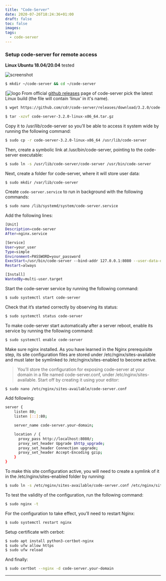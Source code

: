 ```yaml
---
title: "Code-Server"
date: 2020-07-26T18:24:36+01:00
draft: false
toc: false
images: 
tags:
  - code-server
---
```


### Setup code-server for remote access
**Linux Ubuntu 18.04/20.04** tested

![screenshot](https://github.com/ss-o/ss-o.github.io/raw/master/docs/img/screenshot.png)
  

```bash
$ mkdir ~/code-server && cd ~/code-server
```

[![logo] From official [github releases](https://github.com/cdr/code-server/releases) page of code-server pick the latest Linux build (the file will contain ‘linux’ in it's name).


```bash
$ wget https://github.com/cdr/code-server/releases/download/3.2.0/code-server-3.2.0-linux-x86_64.tar.gz
```
```bash
$ tar -xzvf code-server-3.2.0-linux-x86_64.tar.gz
```

 Copy it to /usr/lib/code-server so you’ll be able to access it system wide by running the following command:


```bash
$ sudo cp -r code-server-3.2.0-linux-x86_64 /usr/lib/code-server
```

 Then, create a symbolic link at /usr/bin/code-server, pointing to the code-server executable:


```bash
$ sudo ln -s /usr/lib/code-server/code-server /usr/bin/code-server
```

 Next, create a folder for code-server, where it will store user data:


```bash
$ sudo mkdir /var/lib/code-server
```

 Create `code-server.service` to run in background with the following commands:

```bash
$ sudo nano /lib/systemd/system/code-server.service
```

 Add the following lines:

```bash
[Unit]
Description=code-server
After=nginx.service

[Service]
User=your_user
Type=simple
Environment=PASSWORD=your_password
ExecStart=/usr/bin/code-server --bind-addr 127.0.0.1:8080 --user-data-dir /var/lib/code-server --auth password
Restart=always

[Install]
WantedBy=multi-user.target
```

 Start the code-server service by running the following command:

```bash
$ sudo systemctl start code-server
```

 Check that it’s started correctly by observing its status:

```bash
$ sudo systemctl status code-server
```

 To make code-server start automatically after a server reboot, enable its service by running the following command:

```bash
$ sudo systemctl enable code-server
```

 Make sure nginx installed. As you have learned in the Nginx prerequisite step, its site configuration files are stored under /etc/nginx/sites-available and must later be symlinked to /etc/nginx/sites-enabled to become active.

> You’ll store the configuration for exposing code-server at your domain in a file named code-server.conf, under /etc/nginx/sites-available. Start off by creating it using your editor:

```bash
$ sudo nano /etc/nginx/sites-available/code-server.conf
```
 Add following:

```bash
server {
    listen 80;
    listen [::]:80;

    server_name code-server.your-domain;

    location / {
      proxy_pass http://localhost:8080/;
      proxy_set_header Upgrade $http_upgrade;
      proxy_set_header Connection upgrade;
      proxy_set_header Accept-Encoding gzip;
    }
}
```

 To make this site configuration active, you will need to create a symlink of it in the /etc/nginx/sites-enabled folder by running:

```bash
$ sudo ln -s /etc/nginx/sites-available/code-server.conf /etc/nginx/sites-enabled/code-server.conf
```

 To test the validity of the configuration, run the following command:

```bash
$ sudo nginx -t
```

 For the configuration to take effect, you’ll need to restart Nginx:

```bash
$ sudo systemctl restart nginx
```

 Setup certificate with cerbot:

```bash
$ sudo apt install python3-certbot-nginx
$ sudo ufw allow https
$ sudo ufw reload
```

 And finally: 

```bash
$ sudo certbot --nginx -d code-server.your-domain
```

---

[logo]: https://github.com/ss-o/ss-o.github.io/blob/master/static/img/png/icons8-visual-studio-code-2019-50.png